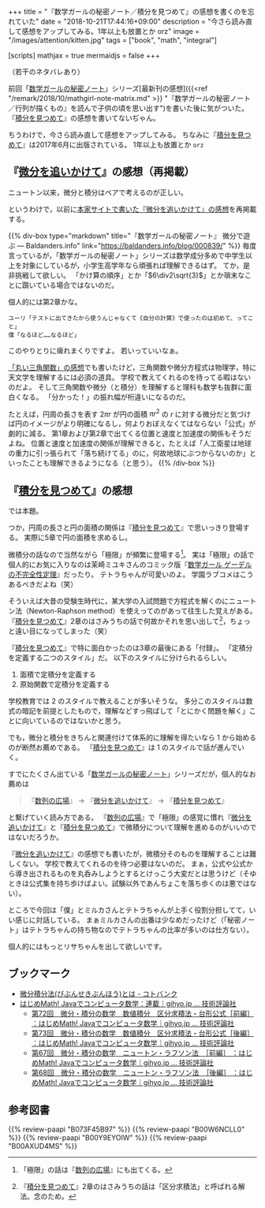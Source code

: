 +++
title = "『数学ガールの秘密ノート／積分を見つめて』の感想を書くのを忘れていた"
date = "2018-10-21T17:44:16+09:00"
description = "今さら読み直して感想をアップしてみる。1年以上も放置とか orz"
image = "/images/attention/kitten.jpg"
tags = ["book", "math", "integral"]

[scripts]
  mathjax = true
  mermaidjs = false
+++

（若干のネタバレあり）

前回「[数学ガールの秘密ノート]」シリーズ[最新刊の感想]({{<ref "/remark/2018/10/mathgirl-note-matrix.md" >}} "『数学ガールの秘密ノート／行列が描くもの』を読んで子供の頃を思い出す")を書いた後に気がついた。
『[積分を見つめて]』の感想を書いてないぢゃん。

ちうわけで，今さら読み直して感想をアップしてみる。
ちなみに『[積分を見つめて]』は2017年6月に出版されている。
1年以上も放置とか `orz`

## 『[微分を追いかけて]』の感想（再掲載）

ニュートン以来，微分と積分はペアで考えるのが正しい。

というわけで，以前に[本家サイトで書いた『微分を追いかけて』の感想](https://baldanders.info/blog/000839/ "『数学ガールの秘密ノート』 微分で遊ぶ — Baldanders.info")を再掲載する。

{{% div-box type="markdown" title="『数学ガールの秘密ノート』 微分で遊ぶ — Baldanders.info" link="https://baldanders.info/blog/000839/" %}}
毎度言っているが，「数学ガールの秘密ノート」シリーズは数学成分多めで中学生以上を対象にしているが，小学生高学年なら頑張れば理解できるはず。 
てか，是非挑戦して欲しい。
「かけ算の順序」とか「$6\div2\sqrt{3}$」とか瑣末なことに躓いている場合ではないのだ。 

個人的には第2章かな。 

```
ユーリ「テストに出てきたから使うんじゃなくて《自分の計算》で使ったのは初めて、ってこと」
僕「なるほど……なるほど」
```

このやりとりに痺れまくりですよ。
若いっていいなぁ。 

[「丸い三角関数」の感想](https://baldanders.info/blog/000685/ "「丸い三角関数」を読む 他 — Baldanders.info")でも書いたけど，三角関数や微分方程式は物理学，特に天文学を理解するには必須の道具。
学校で教えてくれるのを待ってる暇はないのだよ。
そして三角関数や微分（と積分）を理解すると理科も数学も抜群に面白くなる。
「分かった！」の振れ幅が桁違いになるのだ。 

たとえば，円周の長さを表す $2{\pi}r$ が円の面積 ${\pi}r^2$ の $r$ に対する微分だと気づけば円のイメージがより明確になるし，何よりおぼえなくてはならない「公式」が劇的に減る。
第1章および第2章で出てくる位置と速度と加速度の関係もそうだよね。
位置と速度と加速度の関係が理解できると，たとえば「人工衛星は地球の重力に引っ張られて「落ち続けてる」のに，何故地球にぶつからないのか」といったことも理解できるようになる（と思う）。 
{{% /div-box %}}

## 『[積分を見つめて]』の感想

では本題。

つか，円周の長さと円の面積の関係は『[積分を見つめて]』で思いっきり登場する。
実際に5章で円の面積を求めるし。

微積分の話なので当然ながら「極限」が頻繁に登場する[^lim1]。
実は「極限」の話で個人的にお気に入りなのは茉崎ミユキさんのコミック版『[数学ガール ゲーデルの不完全性定理]』だったり。
テトラちゃんが可愛いのよ。
学園ラブコメはこうあるべきだよね（笑）

[^lim1]: 「極限」の話は『[数列の広場]』にも出てくる。

そういえば大昔の受験生時代に，某大学の入試問題で方程式を解くのにニュートン法（Newton-Raphson method）を使えってのがあって往生した覚えがある。
『[積分を見つめて]』2章のはさみうちの話で何故かそれを思い出して[^ni1]，ちょっと遠い目になってしまった（笑）

[^ni1]: 『[積分を見つめて]』2章のはさみうちの話は「区分求積法」と呼ばれる解法。念のため。

『[積分を見つめて]』で特に面白かったのは3章の最後にある「付録」。
「定積分を定義する二つのスタイル」だ。
以下のスタイルに分けられるらしい。

1. 面積で定積分を定義する
2. 原始関数で定積分を定義する

学校教育では 2 のスタイルで教えることが多いそうな。
多分このスタイルは数式の暗記を前提としたもので，理解などすっ飛ばして「とにかく問題を解く」ことに向いているのではないかと思う。

でも，微分と積分をきちんと関連付けて体系的に理解を得たいなら 1 から始めるのが断然お薦めである。
『[積分を見つめて]』は 1 のスタイルで話が進んでいく。

すでにたくさん出ている「[数学ガールの秘密ノート]」シリーズだが，個人的なお薦めは

> 『[数列の広場]』 → 『[微分を追いかけて]』 → 『[積分を見つめて]』

と繋げていく読み方である。
『[数列の広場]』で「極限」の感覚に慣れ『[微分を追いかけて]』と『[積分を見つめて]』で微積分について理解を進めるのがいいのではないだろうか。

『[微分を追いかけて]』の感想でも書いたが，微積分そのものを理解することは難しくない。
学校で教えてくれるのを待つ必要はないのだ。
まぁ，公式や公式から導き出されるものを丸呑みしようとするとけっこう大変だとは思うけど（そゆときは公式集を持ち歩けばよい。試験以外であんちょこを落ち歩くのは悪ではない）。

ところで今回は「僕」とミルカさんとテトラちゃんが上手く役割分担してて，いい感じに対話している。
まぁミルカさんの出番は少なめだったけど（「秘密ノート」はテトラちゃんの持ち物なのでテトラちゃんの比率が多いのは仕方ない）。

個人的にはもっとリサちゃんを出して欲しいです。

## ブックマーク

- [微分積分法(びぶんせきぶんほう)とは - コトバンク](https://kotobank.jp/word/%E5%BE%AE%E5%88%86%E7%A9%8D%E5%88%86%E6%B3%95-1400205)
- [はじめMath! Javaでコンピュータ数学：連載｜gihyo.jp … 技術評論社](https://gihyo.jp/dev/serial/01/java-calculation)
    - [第72回　微分・積分の数学　数値積分　区分求積法・台形公式［前編］ ：はじめMath! Javaでコンピュータ数学｜gihyo.jp … 技術評論社](https://gihyo.jp/dev/serial/01/java-calculation/0072)
    - [第73回　微分・積分の数学　数値積分　区分求積法・台形公式［後編］ ：はじめMath! Javaでコンピュータ数学｜gihyo.jp … 技術評論社](https://gihyo.jp/dev/serial/01/java-calculation/0073)
    - [第67回　微分・積分の数学　ニュートン・ラフソン法　［前編］ ：はじめMath! Javaでコンピュータ数学｜gihyo.jp … 技術評論社](https://gihyo.jp/dev/serial/01/java-calculation/0067)
    - [第68回　微分・積分の数学　ニュートン・ラフソン法　［後編］ ：はじめMath! Javaでコンピュータ数学｜gihyo.jp … 技術評論社](https://gihyo.jp/dev/serial/01/java-calculation/0068)

[数学ガールの秘密ノート]: http://www.hyuki.com/girl/#note "『数学ガール』シリーズ"
[積分を見つめて]: https://www.amazon.co.jp/exec/obidos/ASIN/B073F45B97/baldandersinf-22 "数学ガールの秘密ノート／積分を見つめて | 結城 浩 | 数学 | Kindleストア | Amazon"
[微分を追いかけて]: https://www.amazon.co.jp/exec/obidos/ASIN/B00Y9EYOIW/baldandersinf-22 "数学ガールの秘密ノート／微分を追いかけて | 結城 浩 | 数学 | Kindleストア | Amazon"
[数列の広場]: https://www.amazon.co.jp/exec/obidos/ASIN/B00W6NCLL0/baldandersinf-22 "数学ガールの秘密ノート／数列の広場 | 結城 浩 | 数学 | Kindleストア | Amazon"
[数学ガール ゲーデルの不完全性定理]: https://www.amazon.co.jp/exec/obidos/ASIN/B00AXUD4MS/baldandersinf-22 "数学ガール　ゲーデルの不完全性定理　1 (MFコミックス　アライブシリーズ) | 茉崎 ミユキ | 少年マンガ | Kindleストア | Amazon"

## 参考図書

{{% review-paapi "B073F45B97" %}} <!-- 数学ガールの秘密ノート／積分を見つめて -->
{{% review-paapi "B00W6NCLL0" %}} <!-- 数学ガールの秘密ノート／数列の広場 -->
{{% review-paapi "B00Y9EYOIW" %}} <!-- 数学ガールの秘密ノート／微分を追いかけて -->
{{% review-paapi "B00AXUD4MS" %}} <!-- 数学ガール／ゲーデルの不完全性定理（コミック） -->
